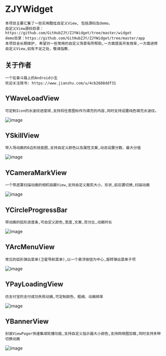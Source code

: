 # ZJYWidget
    本项目主要汇集了一些实用酷炫自定义View, 包括源码及demo。
    自定义View源码目录：https://github.com/GitHubZJY/ZJYWidget/tree/master/widget
    demo目录：https://github.com/GitHubZJY/ZJYWidget/tree/master/app
    本项目会长期维护, 希望对一些常用的自定义场景有所帮助,一方面提高开发效率,一方面进修自定义View,如有不足之处，敬请指教.

## 关于作者
    一个在奋斗路上的Android小生
    欢迎关注简书: https://www.jianshu.com/u/4cb2688ddf31

## YWaveLoadView
    可定制Icon的水波纹进度球,支持将任意图标作为填充的内容,同时支持设置纯色填充水波纹。
![image](https://github.com/GitHubZJY/ZJYWidget/blob/master/image/YWaveLoadView.gif)

## YSkillView
    带入场动画的6边形技能图,支持自定义颜色以及属性文案,动态设置分数、最大分值
![image](https://github.com/GitHubZJY/ZJYWidget/blob/master/image/YSkillView.gif)

## YCameraMarkView
    一个带遮罩扫描动画的相机拍摄View,支持自定义裁剪大小、形状,前后置切换,扫描动画
![image](https://github.com/GitHubZJY/ZJYWidget/blob/master/image/YCameraMarkView.gif)

## YCircleProgressBar
    带动画的弧形进度条,可自定义颜色,宽度,文案,百分比,动画时长
![image](https://github.com/GitHubZJY/ZJYWidget/blob/master/image/YCircleProgressBar.gif)

## YArcMenuView
    常见的弧形弹出菜单(卫星导航菜单),以一个悬浮按钮为中心,旋转弹出菜单子项
![image](https://github.com/GitHubZJY/ZJYWidget/blob/master/image/YArcMenuView.gif)

## YPayLoadingView
    仿支付宝的支付成功失败动画,可定制颜色、粗细、动画频率
![image](https://github.com/GitHubZJY/ZJYWidget/blob/master/image/YPayLoadingView.gif)

## YBannerView
    封装ViewPager快速集成轮播功能,支持自定义指示器大小颜色,支持网络图加载,同时支持多种切换动画
![image](https://github.com/GitHubZJY/ZJYWidget/blob/master/image/YBannerView.gif)
